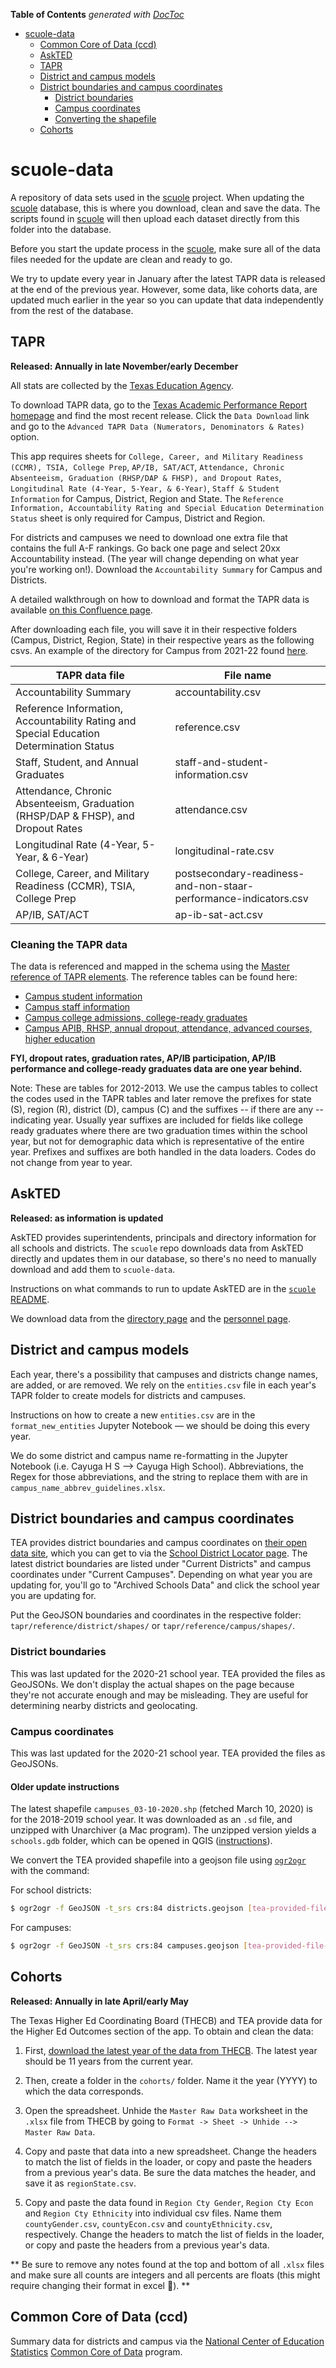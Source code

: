 <!-- START doctoc generated TOC please keep comment here to allow auto update -->
<!-- DON'T EDIT THIS SECTION, INSTEAD RE-RUN doctoc TO UPDATE -->
**Table of Contents**  *generated with [DocToc](https://github.com/thlorenz/doctoc)*

- [scuole-data](#scuole-data)
  - [Common Core of Data (ccd)](#common-core-of-data-ccd)
  - [AskTED](#askted)
  - [TAPR](#tapr)
  - [District and campus models](#district-and-campus-models)
  - [District boundaries and campus coordinates](#district-boundaries-and-campus-coordinates)
    - [District boundaries](#district-boundaries)
    - [Campus coordinates](#campus-coordinates)
    - [Converting the shapefile](#converting-the-shapefile)
  - [Cohorts](#cohorts)

<!-- END doctoc generated TOC please keep comment here to allow auto update -->

# scuole-data

A repository of data sets used in the [scuole](https://github.com/texastribune/scuole) project. When updating the [scuole](https://github.com/texastribune/scuole) database, this is where you download, clean and save the data. The scripts found in [scuole](https://github.com/texastribune/scuole) will then upload each dataset directly from this folder into the database.

Before you start the update process in the [scuole](https://github.com/texastribune/scuole), make sure all of the data files needed for the update are clean and ready to go.

We try to update every year in January after the latest TAPR data is released at the end of the previous year. However, some data, like cohorts data, are updated much earlier in the year so you can update that data independently from the rest of the database. 

## TAPR
**Released: Annually in late November/early December**

All stats are collected by the [Texas Education Agency](http://tea.texas.gov/).

To download TAPR data, go to the [Texas Academic Performance Report homepage](https://rptsvr1.tea.texas.gov/perfreport/tapr/) and find the most recent release. Click the `Data Download` link and go to the `Advanced TAPR Data (Numerators, Denominators & Rates)` option. 

This app requires sheets for `College, Career, and Military Readiness (CCMR), TSIA, College Prep`, `AP/IB, SAT/ACT`, `Attendance, Chronic Absenteeism, Graduation (RHSP/DAP & FHSP), and Dropout Rates`, `Longitudinal Rate (4-Year, 5-Year, & 6-Year)`, `Staff & Student Information` for Campus, District, Region and State. The `Reference Information, Accountability Rating and Special Education Determination Status` sheet is only required for Campus, District and Region.

For districts and campuses we need to download one extra file that contains the full A-F rankings. Go back one page and select 20xx Accountability instead. (The year will change depending on what year you're working on!). Download the `Accountability Summary` for Campus and Districts.

A detailed walkthrough on how to download and format the TAPR data is available [on this Confluence page](https://texastribune.atlassian.net/wiki/spaces/APPS/pages/163844/How+to+update+Public+Schools+2019).

After downloading each file, you will save it in their respective folders (Campus, District, Region, State) in their respective years as the following csvs. An example of the directory for Campus from 2021-22 found [here](tapr/2021-2022/campus/).

| TAPR data file      | File name |
| ----------- | ----------- |
| Accountability Summary      | accountability.csv       |
| Reference Information, Accountability Rating and Special Education Determination Status      | reference.csv       |
| Staff, Student, and Annual Graduates   | staff-and-student-information.csv        |
| Attendance, Chronic Absenteeism, Graduation (RHSP/DAP & FHSP), and Dropout Rates   | attendance.csv        |
| Longitudinal Rate (4-Year, 5-Year, & 6-Year)   | longitudinal-rate.csv        |
| College, Career, and Military Readiness (CCMR), TSIA, College Prep   | postsecondary-readiness-and-non-staar-performance-indicators.csv        |
| AP/IB, SAT/ACT  | ap-ib-sat-act.csv        |

### Cleaning the TAPR data

The data is referenced and mapped in the schema using the [Master reference of TAPR elements](http://ritter.tea.state.tx.us/perfreport/tapr/2013/download/taprref.html). The reference tables can be found here:

- [Campus student information](http://ritter.tea.state.tx.us/perfreport/tapr/2013/download/cstud.html)
- [Campus staff information](http://ritter.tea.state.tx.us/perfreport/tapr/2013/download/cstaff.html)
- [Campus college admissions, college-ready graduates](http://ritter.tea.state.tx.us/perfreport/tapr/2013/download/ccad.html)
- [Campus APIB, RHSP, annual dropout, attendance, advanced courses, higher education](http://ritter.tea.state.tx.us/perfreport/tapr/2013/download/cothr.html)

**FYI, dropout rates, graduation rates, AP/IB participation, AP/IB performance and college-ready graduates data are one year behind.**

Note: These are tables for 2012-2013. We use the campus tables to collect the codes used in the TAPR tables and later remove the prefixes for state (S), region (R), district (D), campus (C) and the suffixes -- if there are any -- indicating year. Usually year suffixes are included for fields like college ready graduates where there are two graduation times within the school year, but not for demographic data which is representative of the entire year. Prefixes and suffixes are both handled in the data loaders. Codes do not change from year to year.


## AskTED
**Released: as information is updated**

AskTED provides superintendents, principals and directory information for all schools and districts. The `scuole` repo downloads data from AskTED directly and updates them in our database, so there's no need to manually download and add them to `scuole-data`. 

Instructions on what commands to run to update AskTED are in the [`scuole` README](https://github.com/texastribune/scuole).

We download data from the [directory page](http://mansfield.tea.state.tx.us/TEA.AskTED.Web/Forms/DownloadFile.aspx) and the [personnel page](http://mansfield.tea.state.tx.us/TEA.AskTED.Web/Forms/DownloadFile2.aspx).


## District and campus models

Each year, there's a possibility that campuses and districts change names, are added, or are removed. We rely on the `entities.csv` file in each year's TAPR folder to create models for districts and campuses.

Instructions on how to create a new `entities.csv` are in the `format_new_entities` Jupyter Notebook — we should be doing this every year.

We do some district and campus name re-formatting in the Jupyter Notebook (i.e. Cayuga H S --> Cayuga High School). Abbreviations, the Regex for those abbreviations, and the string to replace them with are in `campus_name_abbrev_guidelines.xlsx`.

## District boundaries and campus coordinates

TEA provides district boundaries and campus coordinates on [their open data site](https://schoolsdata2-tea-texas.opendata.arcgis.com/), which you can get to via the [School District Locator page](https://tea.texas.gov/texas-schools/general-information/school-district-locator). The latest district boundaries are listed under "Current Districts" and campus coordinates under "Current Campuses". Depending on what year you are updating for, you'll go to "Archived Schools Data" and click the school year you are updating for.

Put the GeoJSON boundaries and coordinates in the respective folder: `tapr/reference/district/shapes/` or `tapr/reference/campus/shapes/`.

### District boundaries
This was last updated for the 2020-21 school year. TEA provided the files as GeoJSONs. We don't display the actual shapes on the page because they're not accurate enough and may be misleading. They are useful for determining nearby districts and geolocating.

### Campus coordinates
This was last updated for the 2020-21 school year. TEA provided the files as GeoJSONs.

#### Older update instructions
The latest shapefile `campuses_03-10-2020.shp` (fetched March 10, 2020) is for the 2018-2019 school year. It was downloaded as an `.sd` file, and unzipped with Unarchiver (a Mac program). The unzipped version yields a `schools.gdb` folder, which can be opened in QGIS ([instructions](https://gis.stackexchange.com/questions/26285/installing-file-geodatabase-gdb-support-in-qgis)).

We convert the TEA provided shapefile into a geojson file using [`ogr2ogr`](http://www.gdal.org/ogr2ogr.html) with the command:

For school districts:

```sh
$ ogr2ogr -f GeoJSON -t_srs crs:84 districts.geojson [tea-provided-file-name].shp
```

For campuses:

```sh
$ ogr2ogr -f GeoJSON -t_srs crs:84 campuses.geojson [tea-provided-file-name].shp
```

## Cohorts
**Released: Annually in late April/early May**

The Texas Higher Ed Coordinating Board (THECB) and TEA provide data for the Higher Ed Outcomes section of the app. To obtain and clean the data:

1) First, [download the latest year of the data from THECB](http://www.txhighereddata.org/index.cfm?objectId=4E600400-D970-11E8-BB650050560100A9). The latest year should be 11 years from the current year.

2) Then, create a folder in the `cohorts/` folder. Name it the year (YYYY) to which the data corresponds. 

3) Open the spreadsheet. Unhide the `Master Raw Data` worksheet in the `.xlsx` file from THECB by going to `Format -> Sheet -> Unhide --> Master Raw Data`. 

4) Copy and paste that data into a new spreadsheet. Change the headers to match the list of fields in the loader, or copy and paste the headers from a previous year's data. Be sure the data matches the header, and save it as `regionState.csv`.

5) Copy and paste the data found in `Region Cty Gender`, `Region Cty Econ` and `Region Cty Ethnicity` into individual csv files. Name them `countyGender.csv`, `countyEcon.csv` and `countyEthnicity.csv`, respectively. Change the headers to match the list of fields in the loader, or copy and paste the headers from a previous year's data.

** Be sure to remove any notes found at the top and bottom of all `.xlsx` files and make sure all counts are integers and all percents are floats (this might require changing their format in excel 😬). **

## Common Core of Data (ccd)

Summary data for districts and campus via the [National Center of Education Statistics](https://nces.ed.gov/) [Common Core of Data](https://nces.ed.gov/ccd/ccddata.asp) program.
